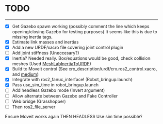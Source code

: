 
# TODO

---

- [X] Get Gazebo spawn working (possibly comment the line which keeps opening/closing Gazebo for testing purposes)
    It seems like this is due to missing inertia tags.
- [X] Estimate link masses and inertias
- [X] Add a new URDF/xacro file covering joint control plugin
- [ ] Add joint stiffness (Uneccesary?)
- [X] Inertia? Needed really. Box/equations would be good, check collision meshes (Used [MeshLabInertiaToURDF](https://github.com/vonunwerth/MeshLabInertiaToURDF))
- [X] Build to Moveit control (See crx_description/urdf/crx.ros2_control.xacro, and [medium](https://kolkemboi.medium.com/simulate-6-dof-robot-arm-in-ros2-gazebo-and-moveit2-a171c7e9b0ad))
- [X] Integrate with ros2_fanuc_interface! (Robot_bringup.launch)
- [X] Pass use_sim_time in robot_bringup.launch
- [ ] Add headless Gazebo mode (Invert argument)
- [ ] Allow alternate between Gazebo and Fake Controller
- [ ] Web bridge (Grasshopper)
- [ ] Then ros2_file_server

Ensure Moveit works again
THEN HEADLESS
Use sim time possible?
